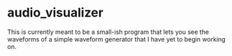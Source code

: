 # audio_visualizer
This is currently meant to be a small-ish program that lets you see the waveforms of a simple waveform generator that I have yet to begin working on.
